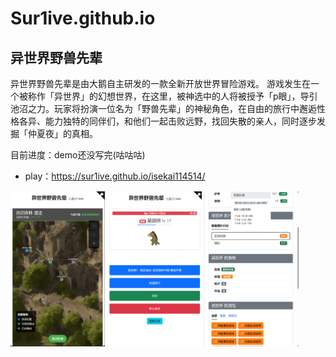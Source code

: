 # Sur1ive.github.io
## 异世界野兽先辈

异世界野兽先辈是由大鹅自主研发的一款全新开放世界冒险游戏。 游戏发生在一个被称作「异世界」的幻想世界，在这里，被神选中的人将被授予「p眼」，导引池沼之力。玩家将扮演一位名为「野兽先辈」的神秘角色，在自由的旅行中邂逅性格各异、能力独特的同伴们，和他们一起击败远野，找回失散的亲人，同时逐步发掘「仲夏夜」的真相。


目前进度：demo还没写完(咕咕咕)
- play：https://sur1ive.github.io/isekai114514/

<img src="src/assets/demo1.png" width="30%"> <img src="src/assets/demo2.png" width="30%"> <img src="src/assets/demo3.png" width="30%">
